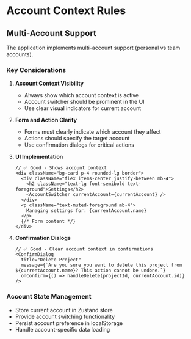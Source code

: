 # Account Context Rules

## Multi-Account Support

The application implements multi-account support (personal vs team accounts).

### Key Considerations

1. **Account Context Visibility**
   - Always show which account context is active
   - Account switcher should be prominent in the UI
   - Use clear visual indicators for current account

2. **Form and Action Clarity**
   - Forms must clearly indicate which account they affect
   - Actions should specify the target account
   - Use confirmation dialogs for critical actions

3. **UI Implementation**
   ```tsx
   // ✅ Good - Shows account context
   <div className="bg-card p-4 rounded-lg border">
     <div className="flex items-center justify-between mb-4">
       <h2 className="text-lg font-semibold text-foreground">Settings</h2>
       <AccountSwitcher currentAccount={currentAccount} />
     </div>
     <p className="text-muted-foreground mb-4">
       Managing settings for: {currentAccount.name}
     </p>
     {/* Form content */}
   </div>
   ```

4. **Confirmation Dialogs**
   ```tsx
   // ✅ Good - Clear account context in confirmations
   <ConfirmDialog
     title="Delete Project"
     message={`Are you sure you want to delete this project from ${currentAccount.name}? This action cannot be undone.`}
     onConfirm={() => handleDelete(projectId, currentAccount.id)}
   />
   ```

### Account State Management
- Store current account in Zustand store
- Provide account switching functionality
- Persist account preference in localStorage
- Handle account-specific data loading 